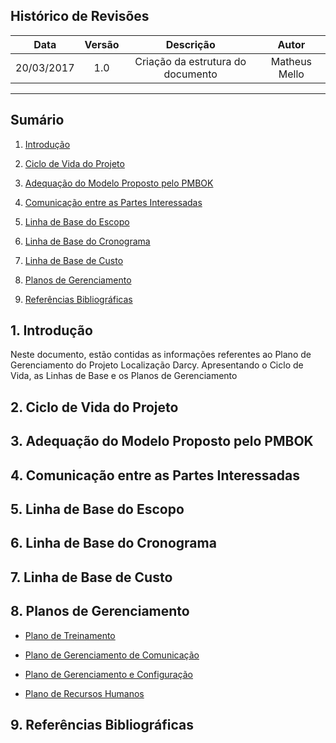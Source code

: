 ## Histórico de Revisões

| Data | Versão | Descrição | Autor |
|:----:|:------:|:---------:|:-----:|
|20/03/2017|1.0|Criação da estrutura do documento|Matheus Mello|

***

## Sumário

1. [Introdução](#1-introdução)

2. [Ciclo de Vida do Projeto](#2-ciclo-de-vida-do-projeto)

3. [Adequação do Modelo Proposto pelo PMBOK](#3-adequação-do-modelo-proposto-pelo-pmbok)

4. [Comunicação entre as Partes Interessadas](#4-comunicação-entre-as-partes-interessadas)

5. [Linha de Base do Escopo](#5-linha-de-base-do-escopo)

6. [Linha de Base do Cronograma](#6-linha-de-base-do-cronograma)

7. [Linha de Base de Custo](#7-linha-de-base-de-custo)

8. [Planos de Gerenciamento](#8-planos-de-gerenciamento)

9. [Referências Bibliográficas](#9referências-bibliográficas)




## 1. Introdução

Neste documento, estão contidas as informações referentes ao Plano de Gerenciamento do Projeto Localização Darcy. Apresentando o Ciclo de Vida, as Linhas de Base e os Planos de Gerenciamento

## 2. Ciclo de Vida do Projeto

## 3. Adequação do Modelo Proposto pelo PMBOK

## 4. Comunicação entre as Partes Interessadas

## 5. Linha de Base do Escopo

## 6. Linha de Base do Cronograma

## 7. Linha de Base de Custo

## 8. Planos de Gerenciamento

* [Plano de Treinamento](https://github.com/fga-gpp-mds/mds-gpp-g2/wiki/Plano-de-Treinamento)

* [Plano de Gerenciamento de Comunicação](https://github.com/fga-gpp-mds/2017.1-LocalizacaoDarcy/wiki/Plano-de-Gerenciamento-de-Comunica%C3%A7%C3%A3o)

* [Plano de Gerenciamento e Configuração](https://github.com/fga-gpp-mds/2017.1-LocalizacaoDarcy/wiki/Plano-de-gerenciamento-e-configura%C3%A7%C3%A3o)

* [Plano de Recursos Humanos](https://github.com/fga-gpp-mds/2017.1-LocalizacaoDarcy/wiki/Plano-de-Gerenciamento-de-Recursos-Humanos)

## 9. Referências Bibliográficas